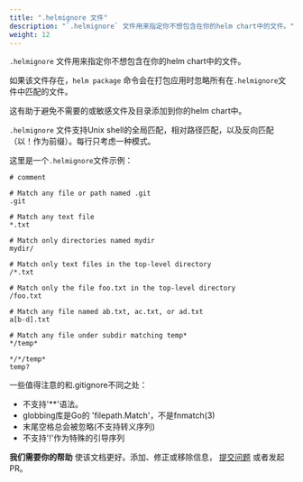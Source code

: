 ```yaml
---
title: ".helmignore 文件"
description: "`.helmignore` 文件用来指定你不想包含在你的helm chart中的文件。"
weight: 12
---
```


`.helmignore` 文件用来指定你不想包含在你的helm chart中的文件。

如果该文件存在，`helm package` 命令会在打包应用时忽略所有在`.helmignore`文件中匹配的文件。

这有助于避免不需要的或敏感文件及目录添加到你的helm chart中。

`.helmignore` 文件支持Unix shell的全局匹配，相对路径匹配，以及反向匹配（以！作为前缀）。每行只考虑一种模式。

这里是一个`.helmignore`文件示例：

```shell
# comment

# Match any file or path named .git
.git

# Match any text file
*.txt

# Match only directories named mydir
mydir/

# Match only text files in the top-level directory
/*.txt

# Match only the file foo.txt in the top-level directory
/foo.txt

# Match any file named ab.txt, ac.txt, or ad.txt
a[b-d].txt

# Match any file under subdir matching temp*
*/temp*

*/*/temp*
temp?
```

一些值得注意的和.gitignore不同之处：

- 不支持'**'语法。
- globbing库是Go的 'filepath.Match'，不是fnmatch(3)
- 末尾空格总会被忽略(不支持转义序列)
- 不支持'\!'作为特殊的引导序列

**我们需要你的帮助** 使该文档更好。添加、修正或移除信息， [提交问题](https://github.com/helm/helm/issues) 或者发起PR。
